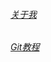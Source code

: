###### [关于我](https://liuhongtai.github.io/%E4%B8%AA%E4%BA%BA%E4%B8%BB%E9%A1%B5/index.html "关于我")

###### [Git教程](https://liuhongtai.github.io/Git教程/index.html "Git教程")